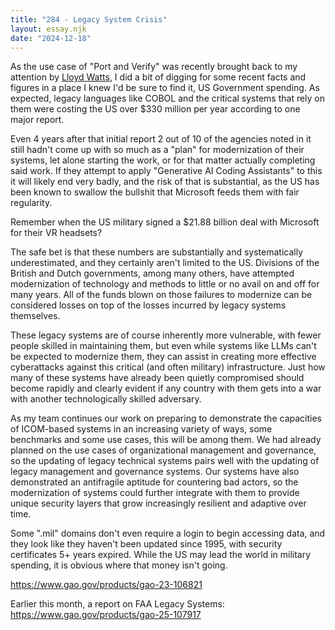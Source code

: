 ```yaml
---
title: "284 - Legacy System Crisis"
layout: essay.njk
date: "2024-12-18"
---
```


As the use case of "Port and Verify" was recently brought back to my attention by [Lloyd Watts](https://www.linkedin.com/in/lloyd-watts-5523374/), I did a bit of digging for some recent facts and figures in a place I knew I'd be sure to find it, US Government spending. As expected, legacy languages like COBOL and the critical systems that rely on them were costing the US over $330 million per year according to one major report.

Even 4 years after that initial report 2 out of 10 of the agencies noted in it still hadn't come up with so much as a "plan" for modernization of their systems, let alone starting the work, or for that matter actually completing said work. If they attempt to apply "Generative AI Coding Assistants" to this it will likely end very badly, and the risk of that is substantial, as the US has been known to swallow the bullshit that Microsoft feeds them with fair regularity.

Remember when the US military signed a $21.88 billion deal with Microsoft for their VR headsets?

The safe bet is that these numbers are substantially and systematically underestimated, and they certainly aren't limited to the US. Divisions of the British and Dutch governments, among many others, have attempted modernization of technology and methods to little or no avail on and off for many years. All of the funds blown on those failures to modernize can be considered losses on top of the losses incurred by legacy systems themselves.

These legacy systems are of course inherently more vulnerable, with fewer people skilled in maintaining them, but even while systems like LLMs can't be expected to modernize them, they can assist in creating more effective cyberattacks against this critical (and often military) infrastructure. Just how many of these systems have already been quietly compromised should become rapidly and clearly evident if any country with them gets into a war with another technologically skilled adversary.

As my team continues our work on preparing to demonstrate the capacities of ICOM-based systems in an increasing variety of ways, some benchmarks and some use cases, this will be among them. We had already planned on the use cases of organizational management and governance, so the updating of legacy technical systems pairs well with the updating of legacy management and governance systems. Our systems have also demonstrated an antifragile aptitude for countering bad actors, so the modernization of systems could further integrate with them to provide unique security layers that grow increasingly resilient and adaptive over time.

Some ".mil" domains don't even require a login to begin accessing data, and they look like they haven't been updated since 1995, with security certificates 5+ years expired. While the US may lead the world in military spending, it is obvious where that money isn't going.

<https://www.gao.gov/products/gao-23-106821>

Earlier this month, a report on FAA Legacy Systems:
<https://www.gao.gov/products/gao-25-107917>
